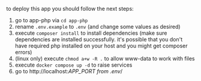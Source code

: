 to deploy this app you should follow the next steps:
1. go to app-php via `cd app-php`
2. rename `.env.example` to `.env` (and change some values as desired)
3. execute `composer install` to install dependencies (make sure dependencies are installed successfully. it's possible that you don't have required php installed on your host and you might get composer errors)
4. (linux only) execute `chmod a+w -R .` to allow www-data to work with files
5. execute `docker compose up -d` to raise services
6. go to http://localhost:*APP_PORT from .env*/

